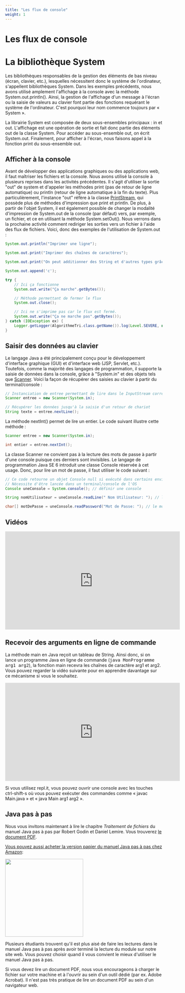 ```yaml
---
title: "Les flux de console"
weight: 1
---
```


# Les flux de console


<h1>La bibliothèque System</h1>

<p>Les bibliothèques responsables de la gestion des éléments de bas niveau (écran, clavier, etc.), lesquelles nécessitent donc le système de l'ordinateur, s'appellent bibliothèques System. Dans les exemples précédents, nous avons utilisé amplement l'affichage à la console avec la méthode System.out.println(). Ainsi, la gestion de l'affichage d'un message à l'écran ou la saisie de valeurs au clavier font partie des fonctions requérant le système de l'ordinateur. C'est pourquoi leur nom commence toujours par « System ».</p>

<p>La librairie System est composée de deux sous-ensembles principaux : in et out. L'affichage est une opération de sortie et fait donc partie des éléments out de la classe System. Pour accéder au sous-ensemble out, on écrit System.out. Finalement, pour afficher à l'écran, nous faisons appel à la fonction print du sous-ensemble out.</p>

<h2>Afficher à la console</h2>

<p>Avant de développer des applications graphiques ou des applications web, il faut maîtriser les fichiers et la console. Nous avons utilisé la console à plusieurs reprises dans les activités précédentes. Il s'agit d'utiliser la sortie "out" de system et d'appeler les méthodes print (pas de retour de ligne automatique) ou println (retour de ligne automatique à la fin du texte). Plus particulièrement, l'instance "out" réfère à la classe <a href="https://docs.oracle.com/javase/8/docs/api/java/io/PrintStream.html">PrintStream</a>, qui possède plus de méthodes d'impression que print et println. De plus, à partir de l'objet System, il est également possible de changer la modalité d'impression de System.out de la console (par défaut) vers, par exemple, un fichier, et ce en utilisant la méthode System.setOut(). Nous verrons dans la prochaine activité comment rediriger les sorties vers un fichier à l'aide des flux de fichiers. Voici, donc des exemples de l'utilisation de System.out :</p>

```java  {style=github}
System.out.println("Imprimer une ligne");

System.out.print("Imprimer des chaînes de caractères");

System.out.print("On peut additionner des String et d'autres types grâce à l'auto-boxing" + 5 + "-" + 'a');

System.out.append('c');

try {
    // Ici ça fonctionne
    System.out.write("Ça marche".getBytes());

    // Méthode permettant de fermer le flux
    System.out.close();

    // Ici ne s'imprime pas car le flux est fermé.
    System.out.write("Ça ne marche pas".getBytes());
} catch (IOException ex) {
    Logger.getLogger(AlgorithmeTri.class.getName()).log(Level.SEVERE, null, ex);
}
```

<h2>Saisir des données au clavier</h2>

<p>Le langage Java a été principalement conçu pour le développement d'interface graphique (GUI) et d'interface web (JSP, Servlet, etc.). Toutefois, comme la majorité des langages de programmation, il supporte la saisie de données dans la console, grâce à "System.in" et des objets tels que <a href="https://docs.oracle.com/javase/7/docs/api/java/util/Scanner.html">Scanner</a>. Voici la façon de récupérer des saisies au clavier à partir du terminal/console :</p>

```java  {style=github}
// Instanciation de entree permettant de lire dans le InputStream correspondant à la console de l'OS(System.in)
Scanner entree = new Scanner(System.in);

// Récupérer les données jusqu'à la saisie d'un retour de chariot
String texte = entree.nextLine();
```

<p>La méthode nextInt() permet de lire un entier. Le code suivant illustre cette méthode :</p>

```java  {style=github}
Scanner entree = new Scanner(System.in);

int entier = entree.nextInt();
```

<p>La classe Scanner ne convient pas à la lecture des mots de passe à partir d'une console puisque ces derniers sont invisibles. Le langage de programmation Java SE 6 introduit une classe Console réservée à cet usage. Donc, pour lire un mot de passe, il faut utiliser le code suivant :</p>

```java  {style=github}
// Ce code retourne un objet Console null si exécuté dans certains environnements.
// Nécessite d'être lancée dans un terminal/console de l'OS
Console uneConsole = System.console(); // définir une console

String nomUtilisateur = uneConsole.readLine(" Nom Utilisateur: "); // lire le nom utilisateur

char[] motDePasse = uneConsole.readPassword("Mot de Passe: "); // le mot de passe.
```

<h2>Vidéos</h2>

<iframe width="560" height="315" src="https://www.youtube.com/embed/fa84_nrUrMw" frameborder="0" allow="accelerometer; autoplay; clipboard-write; encrypted-media; gyroscope; picture-in-picture" allowfullscreen></iframe>

<h2>Recevoir des arguments en ligne de commande</h2>

<p>La méthode main en Java reçoit un tableau de String. Ainsi donc, si on lance un programme Java en ligne de commande (<tt>java MonProgramme arg1 arg2</tt>), la fonction main recevra les chaînes de caractère arg1 et arg2. Vous pouvez regarder la vidéo suivante pour en apprendre davantage sur ce mécanisme si vous le souhaitez.</p>

<iframe width="560" height="315" src="https://www.youtube.com/embed/BzFx1dszk4I?start=165" frameborder="0" allow="accelerometer; autoplay; clipboard-write; encrypted-media; gyroscope; picture-in-picture" allowfullscreen></iframe>

<p>Si vous utilisez repl.it, vous pouvez ouvrir une console avec les touches ctrl-shift-s où vous pouvez exécuter des commandes comme « javac Main.java » et « java Main arg1 arg2 ».</p>


## Java pas à pas

<p>Nous vous invitons maintenant à lire le chapitre <em>Traitement de fichiers</em> du manuel Java pas à pas par Robert Godin et Daniel Lemire. Vous trouverez <a href="https://raw.githubusercontent.com/RobertGodin/JavaPasAPas/master/JavaPasAPas.pdf">le document PDF</a>.  </p>

<p><a href="https://www.amazon.ca/Java-pas-Introduction-programmation-langage/dp/B0CR7RW87Y/">Vous pouvez aussi acheter la version papier du manuel Java pas à pas chez Amazon</a>:</p>
<div><a href="https://www.amazon.ca/Java-pas-Introduction-programmation-langage/dp/B0CR7RW87Y/"><img src="https://m.media-amazon.com/images/I/61tnblFlmmL._SL1499_.jpg" width="250px" style="margin-left:auto; margin-right:auto;"></a></div>

<p>Plusieurs étudiants trouvent qu'il est plus aisé de faire les lectures dans le manuel Java pas à pas après avoir terminé la lecture du module sur notre site web. Vous pouvez choisir quand il vous convient le mieux d'utiliser le manuel Java pas à pas.</p>

<p>Si vous devez lire un document PDF, nous vous encourageons à charger le fichier sur votre machine et à l'ouvrir au sein d'un outil dédié (par ex. Adobe Acrobat). Il n'est pas très pratique de lire un document PDF au sein d'un navigateur web.</p>
